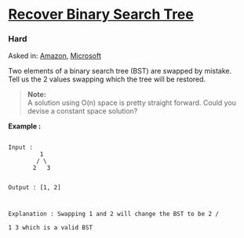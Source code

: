 # [Recover Binary Search Tree](https://www.interviewbit.com/problems/recover-binary-search-tree/)
### Hard
Asked in: [Amazon](https://www.interviewbit.com/search/?q=Amazon), [Microsoft](https://www.interviewbit.com/search/?q=Microsoft)

<div class="p-html-content p-statement"><div class="p-html-content__container"><p>Two elements of a binary search tree (BST) are swapped by mistake.<br>
Tell us the 2 values swapping which the tree will be restored.</p>

<blockquote>
<p><strong>Note:</strong><br>
A solution using O(n) space is pretty straight forward. Could you devise a constant space solution?</p>
</blockquote>

<strong>Example :</strong>

<div class="highlighter-rouge"><pre class="highlight"><code>
Input : 
         1
        / \
       2   3

Output : 
       [1, 2]

Explanation : Swapping 1 and 2 will change the BST to be 
         2
        / \
       1   3
which is a valid BST          
</code></pre>
</div>
</div></div>
